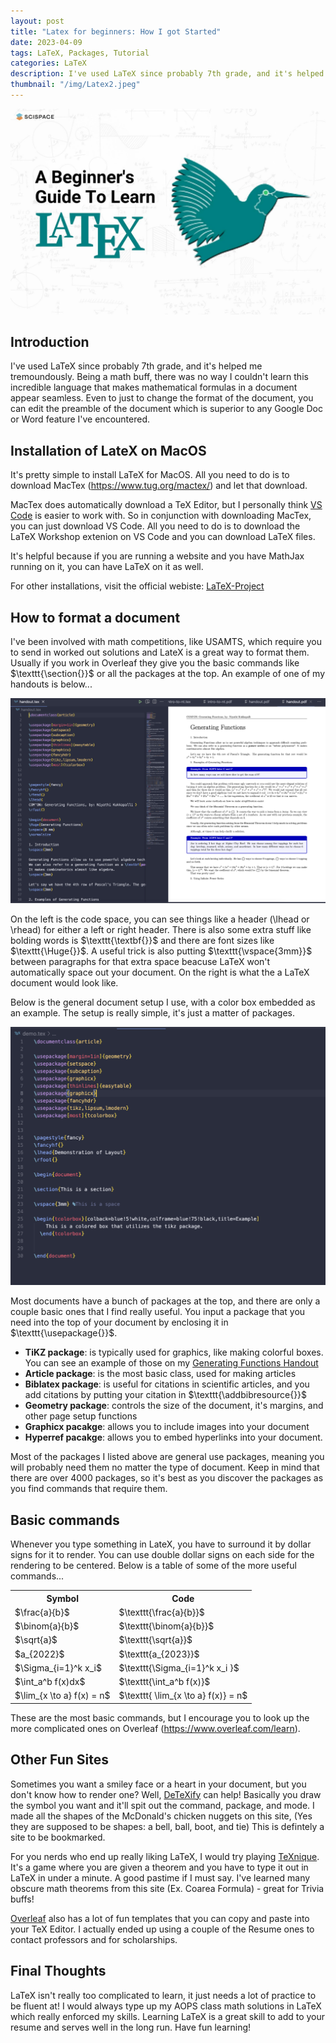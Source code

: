 ```yaml
---
layout: post
title: "Latex for beginners: How I got Started"
date: 2023-04-09
tags: LaTeX, Packages, Tutorial
categories: LaTeX
description: I've used LaTeX since probably 7th grade, and it's helped me tremoundously. Being a math buff, there was no way I couldn't learn this incredible language that makes mathematical formulas in a document appear seamless. Even to just to change the format of the document, you can edit the preamble of the document which is superior to any Google Doc or Word feature I've encountered...
thumbnail: "/img/Latex2.jpeg"
---
```


<img class="normal" src="/img/Latex2.jpeg">

## Introduction

I've used LaTeX since probably 7th grade, and it's helped me tremoundously. Being a math buff, there was no way I couldn't learn this incredible language that makes mathematical formulas in a document appear seamless. Even to just to change the format of the document, you can edit the preamble of the document which is superior to any Google Doc or Word feature I've encountered. 

## Installation of LateX on MacOS

It's pretty simple to install LaTeX for MacOS. All you need to do is to download MacTex (<a href="url">https://www.tug.org/mactex/</a>) and let that download. 

MacTex does automatically download a TeX Editor, but I personally think [VS Code](https://code.visualstudio.com) is easier to work with. So in conjunction with downloading MacTex, you can just download VS Code. All you need to do is to download the LaTeX Workshop extenion on VS Code and you can download LaTeX files. 

It's helpful because if you are running a website and you have MathJax running on it, you can have LaTeX on it as well. 

For other installations, visit the official webiste: [LaTeX-Project](https://www.latex-project.org/get/)


## How to format a document 

I've been involved with math competitions, like USAMTS, which require you to send in worked out solutions and LateX is a great way to format them. Usually if you work in Overleaf they give you the basic commands like $\texttt{\section{}}$ or all the packages at the top. An example of one of my handouts is below... 

<img class="large" src="/img/visual.png">

On the left is the code space, you can see things like a header (\lhead or \rhead) for either a left or right header. There is also some extra stuff like bolding words is $\texttt{\textbf{}}$ and there are font sizes like $\texttt{\Huge{}}$. A useful trick is also putting $\texttt{\vspace{3mm}}$ between paragraphs for that extra space beacuse LaTeX won't automatically space out your document. On the right is what the a LaTeX document would look like. 

Below is the general document setup I use, with a color box embedded as an example. The setup is really simple, it's just a matter of packages. 


<img class="large" src="/img/demo.png">

Most documents have a bunch of packages at the top, and there are only a couple basic ones that I find really useful. You input a package that you need into the top of your document by enclosing it in $\texttt{\usepackage{}}$. 

- <b>TiKZ package</b>: is typically used for graphics, like making colorful boxes. You can see an example of those on my [Generating Functions Handout](https://niyathikukkapalli.com/math/handout.pdf)
-  <b>Article package</b>: is the most basic class, used for making articles 
-  <b>Biblatex package</b>: is useful for citations in scientific articles, and you add citations by putting your citation in $\texttt{\addbibresource{}}$
- <b>Geometry package</b>: controls the size of the document, it's margins, and other page setup functions
- <b>Graphicx pacakge</b>: allows you to include images into your document
- <b>Hyperref pacakge</b>: allows you to embed hyperlinks into your document.

Most of the packages I listed above are general use packages, meaning you will probably need them no matter the type of document. Keep in mind that there are over 4000 packages, so it's best as you discover the packages as you find commands that require them. 

## Basic commands 

Whenever you type something in LateX, you have to surround it by dollar signs for it to render. You can use double dollar signs on each side for the rendering to be centered. Below is a table of some of the more useful commands... 

<table>
  <tr>
    <th>Symbol</th> 
    <th>Code</th>
  </tr>
  <tr>
    <td>$\frac{a}{b}$</td> 
    <td>$\texttt{\frac{a}{b}}$</td>
  </tr>
  <tr>
    <td>$\binom{a}{b}$</td> 
    <td>$\texttt{\binom{a}{b}}$</td>
  </tr>
  <tr>
    <td>$\sqrt{a}$</td> 
    <td>$\texttt{\sqrt{a}}$ </td>
  </tr>
  <tr>
    <td>$a_{2022}$</td> 
    <td>$\texttt{a_{2023}}$</td>
  </tr>
  <tr>
    <td>$\Sigma_{i=1}^k x_i$</td> 
    <td>$\texttt{\Sigma_{i=1}^k x_i }$</td>
  </tr>
  <tr>
    <td>$\int_a^b f(x)dx$</td> 
    <td>$\texttt{\int_a^b f(x)}$</td>
  </tr>
  <tr>
    <td>$\lim_{x \to a} f(x) = n$</td> 
    <td>$\texttt{ \lim_{x \to a} f(x)} = n$</td>
  </tr>
</table>

These are the most basic commands, but I encourage you to look up the more complicated ones on Overleaf (<a href="url">https://www.overleaf.com/learn</a>).

## Other Fun Sites 

Sometimes you want a smiley face or a heart in your document, but you don't know how to render one? Well, [DeTeXify](https://detexify.kirelabs.org/classify.html/) can help! Basically you draw the symbol you want and it'll spit out the command, package, and mode. I made all the shapes of the McDonald's chicken nuggets on this site, (Yes they are supposed to be shapes: a bell, ball, boot, and tie) This is defintely a site to be bookmarked. 

For you nerds who end up really liking LaTeX, I would try playing [TeXnique](https://texnique.xyz). It's a game where you are given a theorem and you have to type it out in LaTeX in under a minute. A good pastime if I must say. I've learned many obscure math theorems from this site (Ex. Coarea Formula) - great for Trivia buffs! 

[Overleaf](https://www.overleaf.com/latex/templates) also has a lot of fun templates that you can copy and paste into your TeX Editor. I actually ended up using a couple of the Resume ones to contact professors and for scholarships. 

## Final Thoughts

LaTeX isn't really too complicated to learn, it just needs a lot of practice to be fluent at! I would always type up my AOPS class math solutions in LaTeX which really enforced my skills. Learning LaTeX is a great skill to add to your resume and serves well in the long run. Have fun learning! 